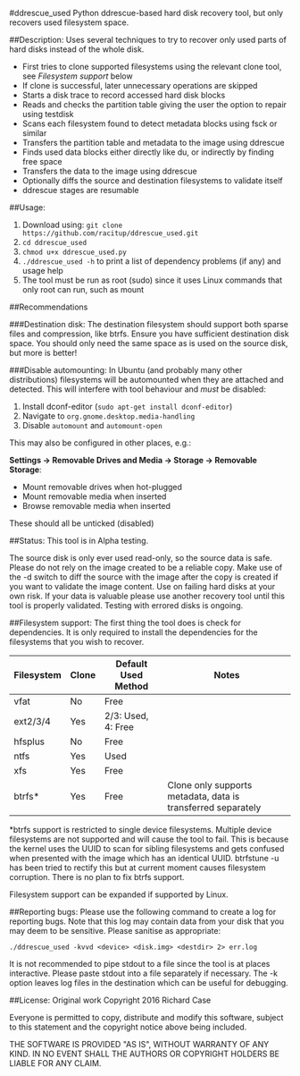 #ddrescue_used
Python ddrescue-based hard disk recovery tool, but only recovers used filesystem space.

##Description:
Uses several techniques to try to recover only used parts of hard disks instead of the whole disk.
- First tries to clone supported filesystems using the relevant clone tool, see *Filesystem support* below
- If clone is successful, later unnecessary operations are skipped
- Starts a disk trace to record accessed hard disk blocks
- Reads and checks the partition table giving the user the option to repair using testdisk
- Scans each filesystem found to detect metadata blocks using fsck or similar
- Transfers the partition table and metadata to the image using ddrescue
- Finds used data blocks either directly like du, or indirectly by finding free space
- Transfers the data to the image using ddrescue
- Optionally diffs the source and destination filesystems to validate itself
- ddrescue stages are resumable

##Usage:
1. Download using: `git clone https://github.com/racitup/ddrescue_used.git`
2. `cd ddrescue_used`
3. `chmod u+x ddrescue_used.py`
4. `./ddrescue_used -h` to print a list of dependency problems (if any) and usage help
5. The tool must be run as root (sudo) since it uses Linux commands that only root can run, such as mount

##Recommendations

###Destination disk:
The destination filesystem should support both sparse files and compression, like btrfs.
Ensure you have sufficient destination disk space. You should only need the same space as is used on the source disk, but more is better!

###Disable automounting:
In Ubuntu (and probably many other distributions) filesystems will be automounted when they are attached and detected. This will interfere with tool behaviour and *must* be disabled:

1. Install dconf-editor (`sudo apt-get install dconf-editor`)
2. Navigate to `org.gnome.desktop.media-handling`
3. Disable `automount` and `automount-open`

This may also be configured in other places, e.g.:

**Settings -> Removable Drives and Media -> Storage -> Removable Storage**:
- Mount removable drives when hot-plugged
- Mount removable media when inserted
- Browse removable media when inserted

These should all be unticked (disabled)

##Status:
This tool is in Alpha testing.

The source disk is only ever used read-only, so the source data is safe.
Please do not rely on the image created to be a reliable copy. Make use of the -d switch to diff the source with the image after the copy is created if you want to validate the image content.
Use on failing hard disks at your own risk. If your data is valuable please use another recovery tool until this tool is properly validated. Testing with errored disks is ongoing.

##Filesystem support:
The first thing the tool does is check for dependencies. It is only required to install the dependencies for the filesystems that you wish to recover.

Filesystem | Clone | Default Used Method | Notes
-----------|-------|---------------------|-------
vfat       |  No   |        Free         |
ext2/3/4   |  Yes  | 2/3: Used, 4: Free  |
hfsplus    |  No   |        Free         |
ntfs       |  Yes  |        Used         |
xfs        |  Yes  |        Free         |
btrfs*     |  Yes  |        Free         | Clone only supports metadata, data is transferred separately

*btrfs support is restricted to single device filesystems. Multiple device filesystems are not supported and will cause the tool to fail. This is because the kernel uses the UUID to scan for sibling filesystems and gets confused when presented with the image which has an identical UUID. btrfstune -u has been tried to rectify this but at current moment causes filesystem corruption. There is no plan to fix btrfs support.

Filesystem support can be expanded if supported by Linux.

##Reporting bugs:
Please use the following command to create a log for reporting bugs. Note that this log may contain data from your disk that you may deem to be sensitive. Please sanitise as appropriate:

`./ddrescue_used -kvvd <device> <disk.img> <destdir> 2> err.log`

It is not recommended to pipe stdout to a file since the tool is at places interactive. Please paste stdout into a file separately if necessary. The -k option leaves log files in the destination which can be useful for debugging.

##License:
Original work Copyright 2016 Richard Case

Everyone is permitted to copy, distribute and modify this software,
subject to this statement and the copyright notice above being included.

THE SOFTWARE IS PROVIDED "AS IS", WITHOUT WARRANTY OF ANY KIND.
IN NO EVENT SHALL THE AUTHORS OR COPYRIGHT HOLDERS BE LIABLE FOR ANY CLAIM.

